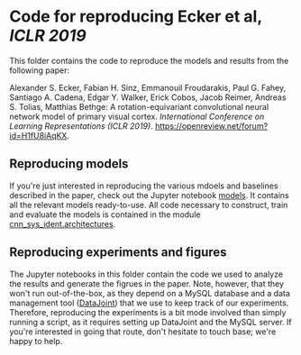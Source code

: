 # Code for reproducing Ecker et al, *ICLR 2019*

This folder contains the code to reproduce the models and results from the following paper:

Alexander S. Ecker, Fabian H. Sinz, Emmanouil Froudarakis, Paul G. Fahey, Santiago A. Cadena, Edgar Y. Walker, Erick Cobos, Jacob Reimer, Andreas S. Tolias, Matthias Bethge: A rotation-equivariant convolutional neural network model of primary visual cortex. *International Conference on Learning Representations (ICLR 2019)*. https://openreview.net/forum?id=H1fU8iAqKX.


## Reproducing models

If you're just interested in reproducing the various mdoels and baselines described in the paper, check out the Jupyter notebook [models](models.ipynb).
It contains all the relevant models ready-to-use.
All code necessary to construct, train and evaluate the models is contained in the module [cnn_sys_ident.architectures](../../cnn_sys_ident/architectures).


## Reproducing experiments and figures

The Jupyter notebooks in this folder contain the code we used to analyze the results and generate the figrues in the paper.
Note, however, that they won't run out-of-the-box, as they depend on a MySQL database and a data management tool ([DataJoint](https://datajoint.io)) that we use to keep track of our experiments.
Therefore, reproducing the experiments is a bit mode involved than simply running a script, as it requires setting up DataJoint and the MySQL server.
If you're interested in going that route, don't hesitate to touch base; we're happy to help.
